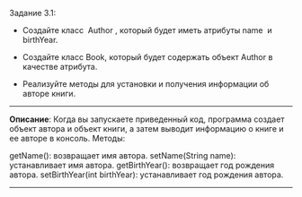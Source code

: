 
Задание 3.1:

- Создайте класс  Author , который будет иметь атрибуты name  и  birthYear.

- Cоздайте класс Book, который будет содержать объект Author в качестве атрибута.

- Реализуйте методы для установки и получения информации об авторе книги.
***
**Описание**: Когда вы запускаете приведенный код, программа создает объект автора и объект книги, а затем выводит информацию о книге и ее авторе в консоль.
 Методы:

getName(): возвращает имя автора.
setName(String name): устанавливает имя автора.
getBirthYear(): возвращает год рождения автора.
setBirthYear(int birthYear): устанавливает год рождения автора.
***